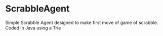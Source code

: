 ScrabbleAgent
=============

Simple Scrabble Agent designed to make first move of game of scrabble. Coded in Java using a Trie
